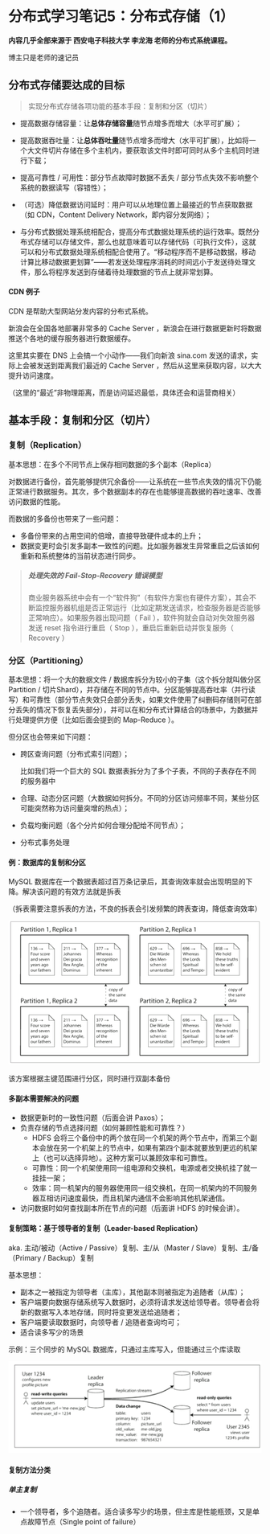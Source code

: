 # 分布式学习笔记5：分布式存储（1）

**内容几乎全部来源于  西安电子科技大学 李龙海 老师的分布式系统课程。**

博主只是老师的速记员

## 分布式存储要达成的目标

> 实现分布式存储各项功能的基本手段：复制和分区（切片）

- 提高数据存储容量：让**总体存储容量**随节点增多而增大（水平可扩展）；
- 提高数据吞吐量：让**总体吞吐量**随节点增多而增大（水平可扩展），比如将一个大文件切片存储在多个主机内，要获取该文件时即可同时从多个主机同时进行下载；
- 提高可靠性 / 可用性：部分节点故障时数据不丢失 / 部分节点失效不影响整个系统的数据读写（容错性）；

- （可选）降低数据访问延时：用户可以从地理位置上最接近的节点获取数据（如 CDN，Content Delivery Network，即内容分发网络）；
- 与分布式数据处理系统相配合，提高分布式数据处理系统的运行效率。既然分布式存储可以存储文件，那么也就意味着可以存储代码（可执行文件），这就可以和分布式数据处理系统相配合使用了。“移动程序而不是移动数据，移动计算比移动数据更划算”——若发送处理程序消耗的时间远小于发送待处理文件，那么将程序发送到存储着待处理数据的节点上就非常划算。

#### CDN 例子

CDN 是帮助大型网站分发内容的分布式系统。

新浪会在全国各地部署非常多的 Cache Server ，新浪会在进行数据更新时将数据推送个各地的缓存服务器进行数据缓存。

这里其实要在 DNS 上会搞一个小动作——我们向新浪 sina.com 发送的请求，实际上会被发送到距离我们最近的 Cache Server ，然后从这里来获取内容，以大大提升访问速度。

（这里的“最近”非物理距离，而是访问延迟最低，具体还会和运营商相关）

## 基本手段：复制和分区（切片）

### 复制（Replication）

基本思想：在多个不同节点上保存相同数据的多个副本（Replica）

对数据进行备份，首先能够提供冗余备份——让系统在一些节点失效的情况下仍能正常进行数据服务。其次，多个数据副本的存在也能够提高数据的吞吐速率、改善访问数据的性能。

而数据的多备份也带来了一些问题：

- 多备份带来的占用空间的倍增，直接导致硬件成本的上升；
- 数据变更时会引发多副本一致性的问题。比如服务器发生异常重启之后该如何重新和系统整体的当前状态进行同步。

> ##### 处理失效的 Fail-Stop-Recovery 错误模型
>
> 商业服务器系统中会有一个“软件狗”（有软件方案也有硬件方案），其会不断监控服务器机组是否正常运行（比如定期发送请求，检查服务器是否能够正常响应）。如果服务器出现问题（ Fail ），软件狗就会自动对失效服务器发送 reset 指令进行重启（ Stop ），重启后重新启动并恢复服务（ Recovery ）

### 分区（Partitioning）

基本思想：将一个大的数据文件 / 数据库拆分为较小的子集（这个拆分就叫做分区Partition / 切片Shard），并存储在不同的节点中。分区能够提高吞吐率（并行读写）和可靠性（部分节点失效只会部分丢失，如果文件使用了纠删码存储则可在部分丢失的情况下恢复丢失部分），并可以在和分布式计算结合的场景中，为数据并行处理提供方便（比如后面会提到的 Map-Reduce ）。

但分区也会带来如下问题：

- 跨区查询问题（分布式索引问题）；

  比如我们将一个巨大的 SQL 数据表拆分为了多个子表，不同的子表存在不同的服务器中

- 合理、动态分区问题（大数据如何拆分。不同的分区访问频率不同，某些分区可能突然称为访问量突增的热点）；

- 负载均衡问题（各个分片如何合理分配给不同节点）；

- 分布式事务处理

#### 例：数据库的复制和分区

MySQL 数据库在一个数据表超过百万条记录后，其查询效率就会出现明显的下降。解决该问题的有效方法就是拆表

（拆表需要注意拆表的方法，不良的拆表会引发频繁的跨表查询，降低查询效率）

![image-20200810163855661](img/image-20200810163855661.png)

该方案根据主键范围进行分区，同时进行双副本备份

#### 多副本需要解决的问题

- 数据更新时的一致性问题（后面会讲 Paxos）；
- 负责存储的节点选择问题（如何兼顾性能和可靠性？）
  - HDFS 会将三个备份中的两个放在同一个机架的两个节点中，而第三个副本会放在另一个机架上的节点中，如果有第四个副本就要放到更远的机架上（也可以选择异地）。这种方案可以兼顾效率和可靠性。
  - 可靠性：同一个机架使用同一组电源和交换机，电源或者交换机挂了就一挂挂一架；
  - 效率：同一机架内的服务器使用同一组交换机，在同一机架内的不同服务器互相访问速度最快，而且机架内通信不会影响其他机架通信。
- 访问数据时如何查找副本所在节点的问题（后面讲 HDFS 的时候会讲）。

#### 复制策略：基于领导者的复制（Leader-based Replication）

aka. 主动/被动（Active / Passive）复制、主/从（Master / Slave）复制、主/备（Primary / Backup）复制

基本思想：

- 副本之一被指定为领导者（主库），其他副本则被指定为追随者（从库）；
- 客户端要向数据存储系统写入数据时，必须将请求发送给领导者。领导者会将新的数据写入本地存储，同时将变更发送给追随者；
- 客户端要读取数据时，向领导者 / 追随者查询均可；
- 适合读多写少的场景

示例：三个同步的 MySQL 数据库，只通过主库写入，但能通过三个库读取

![image-20200810165646180](img/image-20200810165646180.png)

#### 复制方法分类

##### 单主复制

- 一个领导者，多个追随者。适合读多写少的场景，但主库是性能瓶颈，又是单点故障节点（Single point of failure）